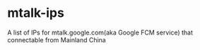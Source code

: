 # mtalk-ips
A list of IPs for mtalk.google.com(aka Google FCM service) that connectable from Mainland China
